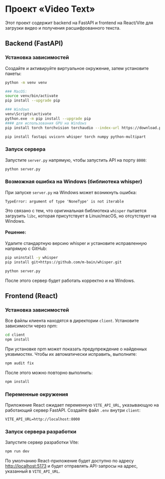 # Проект «Video Text»

Этот проект содержит backend на FastAPI и frontend на React/Vite для загрузки видео и получения расшифрованного текста.

## Backend (FastAPI)

### Установка зависимостей

Создайте и активируйте виртуальное окружение, затем установите пакеты:

```bash
python -m venv venv

### MacOS:
source venv/bin/activate
pip install --upgrade pip

### Windows
venv\Scripts\activate
python.exe -m pip install --upgrade pip
#### для использования GPU на Windows
pip install torch torchvision torchaudio --index-url https://download.pytorch.org/whl/cu118

pip install fastapi uvicorn whisper torch numpy python-multipart
```

### Запуск сервера

Запустите `server.py` напрямую, чтобы запустить API на порту `8000`:

```bash
python server.py
```

### Возможная ошибка на Windows (библиотека whisper)

При запуске `server.py` на Windows может возникнуть ошибка:

```
TypeError: argument of type 'NoneType' is not iterable
```

Это связано с тем, что оригинальная библиотека `whisper` пытается загрузить `libc`, которая присутствует в Linux/macOS, но отсутствует на Windows.

#### Решение:

Удалите стандартную версию whisper и установите исправленную напрямую с GitHub:

```bash
pip uninstall -y whisper
pip install git+https://github.com/m-bain/whisper.git
```
```bash
python server.py
```
После этого сервер будет работать корректно и на Windows.

## Frontend (React)

### Установка зависимостей

Все файлы клиента находятся в директории `client`. Установите зависимости через npm:

```bash
cd client  
npm install
```

При установке npm может показать предупреждение о найденных уязвимостях. Чтобы их автоматически исправить, выполните:

```bash
npm audit fix
```

После этого можно повторно выполнить:

```bash
npm install
```

### Переменные окружения

Приложение React ожидает переменную `VITE_API_URL`, указывающую на работающий сервер FastAPI. Создайте файл `.env` внутри `client`:

```
VITE_API_URL=http://localhost:8000
```

### Запуск сервера разработки

Запустите сервер разработки Vite:

```bash
npm run dev
```

По умолчанию React-приложение будет доступно по адресу [http://localhost:5173](http://localhost:5173) и будет отправлять API-запросы на адрес, указанный в `VITE_API_URL`.
